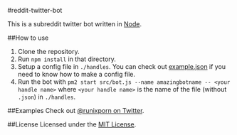 #reddit-twitter-bot

This is a subreddit twitter bot written in [Node](https://nodejs.org).

##How to use
1. Clone the repository.
2. Run `npm install` in that directory.
3. Setup a config file in `./handles`. You can check out [example.json](/handles/example.json) if you need to know how to make a config file.
4. Run the bot with `pm2 start src/bot.js --name amazingbotname -- <your handle name>` where `<your handle name>` is the name of the file (without `.json`) in `./handles`.

##Examples
Check out [@runixporn on Twitter](https://twitter.com/runixporn).

##License
Licensed under the [MIT License](LICENSE.md).

